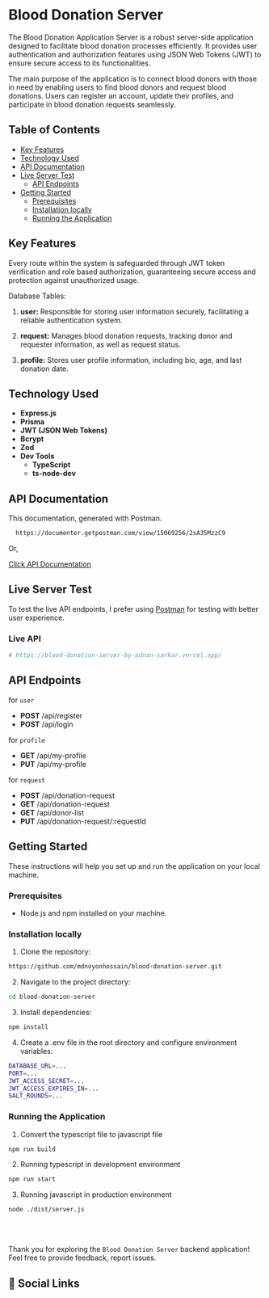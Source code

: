 # Blood Donation Server

The Blood Donation Application Server is a robust server-side application designed to facilitate blood donation processes efficiently. It provides user authentication and authorization features using JSON Web Tokens (JWT) to ensure secure access to its functionalities.

The main purpose of the application is to connect blood donors with those in need by enabling users to find blood donors and request blood donations. Users can register an account, update their profiles, and participate in blood donation requests seamlessly.

## Table of Contents

- [Key Features](#key-features)
- [Technology Used](#technology-used)
- [API Documentation](#api-documentation)
- [Live Server Test](#live-server-test)
  - [API Endpoints](#api-endpoints)
- [Getting Started](#getting-started)
  - [Prerequisites](#prerequisites)
  - [Installation locally](#installation-locally)
  - [Running the Application](#running-the-application)

## Key Features

Every route within the system is safeguarded through JWT token verification and role based authorization, guaranteeing secure access and protection against unauthorized usage.

Database Tables:

1. **user:**
   Responsible for storing user information securely, facilitating a reliable authentication system.

2. **request:**
   Manages blood donation requests, tracking donor and requester information, as well as request status.

3. **profile:**
   Stores user profile information, including bio, age, and last donation date.

## Technology Used

- **Express.js**
- **Prisma**
- **JWT (JSON Web Tokens)**
- **Bcrypt**
- **Zod**
- **Dev Tools**
  - **TypeScript**
  - **ts-node-dev**

## API Documentation

This documentation, generated with Postman.

```bash
  https://documenter.getpostman.com/view/15069256/2sA35MzzC9
```

Or,

[Click API Documentation](https://documenter.getpostman.com/view/15069256/2sA35MzzC9)

## Live Server Test

To test the live API endpoints, I prefer using [Postman](https://www.postman.com/) for testing with better user experience.

### Live API

```bash
# https://blood-donation-server-by-adnan-sarkar.vercel.app/
```

## API Endpoints

for `user`

- **POST** /api/register
- **POST** /api/login

for `profile`

- **GET** /api/my-profile
- **PUT** /api/my-profile

for `request`

- **POST** /api/donation-request
- **GET** /api/donation-request
- **GET** /api/donor-list
- **PUT** /api/donation-request/:requestId

## Getting Started

These instructions will help you set up and run the application on your local machine.

### Prerequisites

- Node.js and npm installed on your machine.

### Installation locally

1. Clone the repository:

```bash
https://github.com/mdnoyonhossain/blood-donation-server.git
```

2. Navigate to the project directory:

```bash
cd blood-donation-server
```

3. Install dependencies:

```bash
npm install
```

4. Create a .env file in the root directory and configure environment variables:

```bash
DATABASE_URL=...
PORT=...
JWT_ACCESS_SECRET=...
JWT_ACCESS_EXPIRES_IN=...
SALT_ROUNDS=...
```

### Running the Application

1. Convert the typescript file to javascript file

```bash
npm run build
```

2. Running typescript in development environment

```bash
npm run start
```

3. Running javascript in production environment

```bash
node ./dist/server.js
```

<br><br>

Thank you for exploring the `Blood Donation Server` backend application! Feel free to provide feedback, report issues.

## 📢 Social Links


